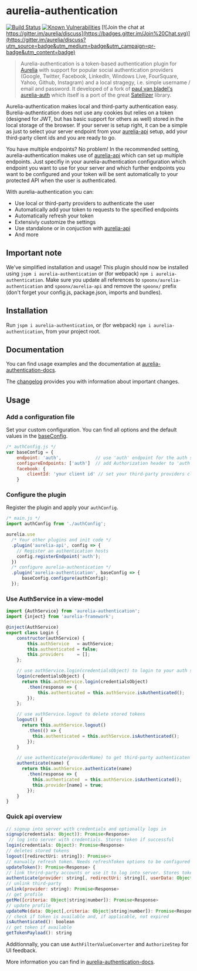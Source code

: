# aurelia-authentication

[![Build Status](https://travis-ci.org/SpoonX/aurelia-authentication.svg)](https://travis-ci.org/SpoonX/aurelia-authentication)
[![Known Vulnerabilities](https://snyk.io/test/npm/name/badge.svg)](https://snyk.io/test/npm/aurelia-authentication)
[![Join the chat at https://gitter.im/aurelia/discuss](https://badges.gitter.im/Join%20Chat.svg)](https://gitter.im/aurelia/discuss?utm_source=badge&utm_medium=badge&utm_campaign=pr-badge&utm_content=badge)

> Aurelia-authentication is a token-based authentication plugin for [Aurelia](http://aurelia.io/) with support for popular social authentication providers (Google, Twitter, Facebook, LinkedIn, Windows Live, FourSquare, Yahoo, Github, Instagram) and a local stragegy, i.e. simple username / email and password. It developed of a fork of [paul van bladel's aurelia-auth](https://github.com/paulvanbladel/aurelia-auth/) which itself is a port of the great [Satellizer](https://github.com/sahat/satellizer/) library.

Aurelia-authentication makes local and third-party authentication easy. Burelia-authentication does not use any cookies but relies on a token (designed for JWT, but has basic support for others as well) stored in the local storage of the browser. If your server is setup right, it can be a simple as just to select your server endpoint from your [aurelia-api](https://github.com/SpoonX/aurelia-api) setup, add your third-party client ids and you are ready to go.

You have multiple endpoints? No problem! In the recommended setting,  aurelia-authentication makes use of [aurelia-api](https://github.com/SpoonX/aurelia-api) which can set up multiple endpoints. Just specifiy in your aurelia-authentication configuration which endpoint you want to use for your server and which further endpoints you want to be configured and your token will be sent automatically to your protected API when the user is authenticated.

With aurelia-authentication you can:

* Use local or third-party providers to authenticate the user
* Automatically add your token to requests to the specified endpoints
* Automatically refresh your token
* Extensivly customize the settings
* Use standalone or in conjuction with [aurelia-api](https://github.com/SpoonX/aurelia-api)
* And more

## Important note

We've simplified installation and usage! This plugin should now be installed using `jspm i aurelia-authentication` or (for webpack) `npm i aurelia-authentication`. Make sure you update all references to `spoonx/aurelia-authentication` and `spoonx/aurelia-api` and remove the `spoonx/` prefix (don't forget your config.js, package.json, imports and bundles).

## Installation

Run `jspm i aurelia-authentication`, or (for webpack) `npm i aurelia-authentication`, from your project root.

## Documentation

You can find usage examples and the documentation at [aurelia-authentication-docs](http://aurelia-authentication.spoonx.org/).

The [changelog](doc/changelog.md) provides you with information about important changes.

## Usage

### Add a configuration file

Set your custom configuration. You can find  all options and the default values in the [baseConfig](http://aurelia-authentication.spoonx.org/baseConfig).

```js
/* authConfig.js */
var baseConfig = {
    endpoint: 'auth',             // use 'auth' endpoint for the auth server
    configureEndpoints: ['auth']  // add Authorization header to 'auth' endpoint
    facebook: {
        clientId: 'your client id' // set your third-party providers client ids
    }
```

### Configure the plugin

Register the plugin and apply your `authConfig`.

```js
/* main.js */
import authConfig from './authConfig';

aurelia.use
  /* Your other plugins and init code */
  .plugin('aurelia-api', config => {
    // Register an authentication hosts
    config.registerEndpoint('auth');
  })
  /* configure aurelia-authentication */
  .plugin('aurelia-authentication', baseConfig => {
      baseConfig.configure(authConfig);
  });
```

### Use AuthService in a view-model

```js
import {AuthService} from 'aurelia-authentication';
import {inject} from 'aurelia-framework';

@inject(AuthService)
export class Login {
    constructor(authService) {
        this.authService   = authService;
        this.authenticated = false;
        this.providers     = [];
    };

    // use authService.login(credentialsObject) to login to your auth server
    login(credentialsObject) {
      return this.authService.login(credentialsObject)
        .then(response => {
            this.authenticated = this.authService.isAuthenticated();
        });
    };

    // use authService.logout to delete stored tokens
    logout() {
      return this.authService.logout()
        .then(() => {
          this.authenticated = this.authService.isAuthenticated();
        });
    }

    // use authenticate(providerName) to get third-party authenticaten
    authenticate(name) {
      return this.authService.authenticate(name)
        .then(response => {
          this.authenticated  = this.authService.isAuthenticated();
          this.provider[name] = true;
        });
    }
}
```

### Quick api overview

```js
// signup into server with credentials and optionally logs in
signup(credentials: Object)): Promise<Response>
 // log into server with credentials. Stores token if successful
login(credentials: Object): Promise<Response>
// deletes stored tokens
logout([redirectUri: string]): Promise<>
// manually refresh token. Needs refreshToken options to be configured
updateToken(): Promise<Response> {
// link thrird-party accounts or use it to log into server. Stores token if successful
authenticate(provider: string[, redirectUri: string][, userData: Object]): Promise<Response>
// unlink third-party
unlink(provider: string): Promise<Response>
// get profile
getMe([criteria: Object|string|number]): Promise<Response>
// update profile
updateMe(data: Object[,criteria: Object|string|number]): Promise<Response>
// check if token is available and, if applicable, not expired
isAuthenticated(): boolean
// get token if available
getTokenPayload(): string
```

Additionnally, you can use `AuthFilterValueConverter` and `AuthorizeStep` for UI feedback.

More information you can find in [aurelia-authentication-docs](http://aurelia-authentication.spoonx.org/).
